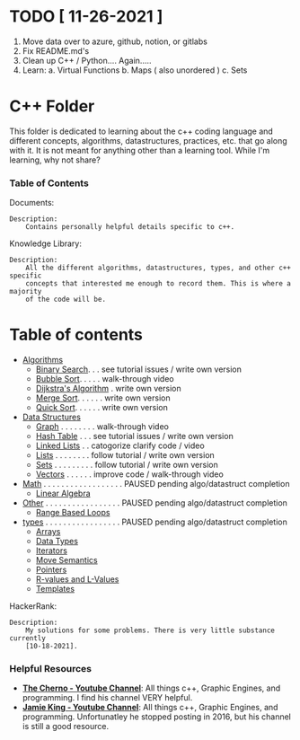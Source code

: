 # TODO [ 11-26-2021 ]
1. Move data over to azure, github, notion, or gitlabs
2. Fix README.md's
3. Clean up C++ / Python.... Again.....
4. Learn:
   a. Virtual Functions
   b. Maps ( also unordered )
   c. Sets


C++ Folder 
==========

This folder is dedicated to learning about the c++ coding language and different
concepts, algorithms, datastructures, practices, etc. that go along with it. It 
is not meant for anything other than a learning tool. While I'm learning, why 
not share?


### Table of Contents
Documents:
    
    Description:
        Contains personally helpful details specific to c++.


Knowledge Library:

    Description:
        All the different algorithms, datastructures, types, and other c++ specific
        concepts that interested me enough to record them. This is where a majority
        of the code will be.

Table of contents
=================

   * [Algorithms](/algorithms)
      * [Binary Search](/algorithms/binarySearch). . . see tutorial issues / write own version
      * [Bubble Sort](/algorithms/bubbleSort). . . . . walk-through video 
      * [Dijkstra's Algorithm](/algorithms/dijkstra) . write own version
      * [Merge Sort](/algorithms/mergeSort). . . . . . write own version
      * [Quick Sort](/algorithms/quickSort). . . . . . write own version
   * [Data Structures](/dataStructures)
      * [Graph](/dataStructures/graph) . . . . . . . . walk-through video
      * [Hash Table](/dataStructures/hashtable)  . . . see tutorial issues / write own version
      * [Linked Lists](/dataStructures/linkedList) . . catogorize clarify code / video  
      * [Lists](/dataStructures/lists) . . . . . . . . follow tutorial / write own version 
      * [Sets](/dataStructures/sets) . . . . . . . . . follow tutorial / write own version  
      * [Vectors](/dataStructures/vectors) . . . . . . improve code / walk-through video
   * [Math](/math) . . . . . . . . . . . . . . . . . . PAUSED pending algo/datastruct completion
      * [Linear Algebra](/math/linearAlgebra)
   * [Other](/other) . . . . . . . . . . . . . . . . . PAUSED pending algo/datastruct completion
     * [Range Based Loops](/other/rangeBasedLoops)
   * [types](/types) . . . . . . . . . . . . . . . . . PAUSED pending algo/datastruct completion
     * [Arrays](/types/arrays)
     * [Data Types](/types/dataTypes)
     * [Iterators](/types/iterators)
     * [Move Semantics](/types/moveSemantics)
     * [Pointers](/types/pointers)
     * [R-values and L-Values](/types/rvalue-lvalue)
     * [Templates](/types/templates)


HackerRank:
    
    Description:
        My solutions for some problems. There is very little substance currently 
        [10-18-2021]. 


### Helpful Resources
* [**The Cherno - Youtube Channel**](https://www.youtube.com/channel/UCQ-W1KE9EYfdxhL6S4twUNw): All things c++, Graphic Engines, and programming. I find his channel VERY helpful. 
* [**Jamie King - Youtube Channel**](https://www.youtube.com/channel/UCda_RJU9-xB0Hswcrjn4SKw): All things c++, Graphic Engines, and programming. Unfortunatley he stopped posting in 2016, but his channel is still a good resource. 


